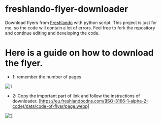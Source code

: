 # freshlando-flyer-downloader
Download flyers from [Freshlando](https://www.freshlando.com) with python script. This project is just for me, so the code will contain a lot of errors. Feel free to fork the repository and continue editing and developing the code.


# Here is a guide on how to download the flyer.
* 1: remember the number of pages

![1](https://i.ibb.co/bjK6Tg9Y/image.png)
* 2: Copy the important part of link and follow the instructions of downloader. [https://eu.freshlandocdns.com/(ISO-3166-1-alpha-2-code)/data/code-of-flyer/page.webp]

![2](https://i.ibb.co/WW8MqJjn/image.png)
